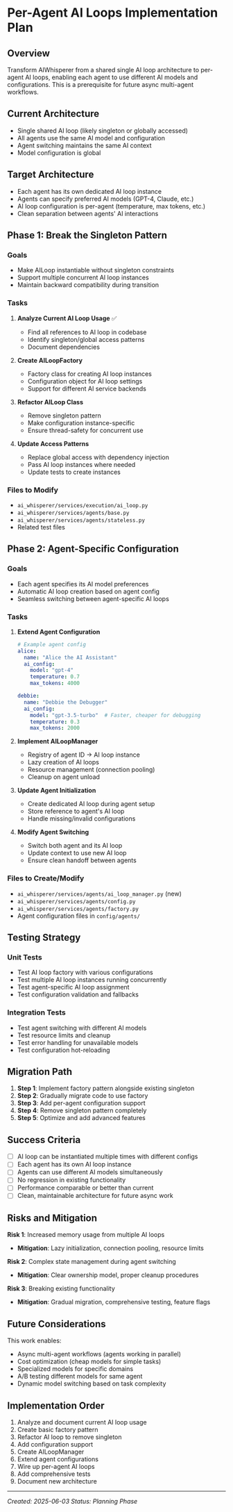 # Per-Agent AI Loops Implementation Plan

## Overview
Transform AIWhisperer from a shared single AI loop architecture to per-agent AI loops, enabling each agent to use different AI models and configurations. This is a prerequisite for future async multi-agent workflows.

## Current Architecture
- Single shared AI loop (likely singleton or globally accessed)
- All agents use the same AI model and configuration
- Agent switching maintains the same AI context
- Model configuration is global

## Target Architecture
- Each agent has its own dedicated AI loop instance
- Agents can specify preferred AI models (GPT-4, Claude, etc.)
- AI loop configuration is per-agent (temperature, max tokens, etc.)
- Clean separation between agents' AI interactions

## Phase 1: Break the Singleton Pattern

### Goals
- Make AILoop instantiable without singleton constraints
- Support multiple concurrent AI loop instances
- Maintain backward compatibility during transition

### Tasks
1. **Analyze Current AI Loop Usage** ✅
   - Find all references to AI loop in codebase
   - Identify singleton/global access patterns
   - Document dependencies

2. **Create AILoopFactory**
   - Factory class for creating AI loop instances
   - Configuration object for AI loop settings
   - Support for different AI service backends

3. **Refactor AILoop Class**
   - Remove singleton pattern
   - Make configuration instance-specific
   - Ensure thread-safety for concurrent use

4. **Update Access Patterns**
   - Replace global access with dependency injection
   - Pass AI loop instances where needed
   - Update tests to create instances

### Files to Modify
- `ai_whisperer/services/execution/ai_loop.py`
- `ai_whisperer/services/agents/base.py`
- `ai_whisperer/services/agents/stateless.py`
- Related test files

## Phase 2: Agent-Specific Configuration

### Goals
- Each agent specifies its AI model preferences
- Automatic AI loop creation based on agent config
- Seamless switching between agent-specific AI loops

### Tasks
1. **Extend Agent Configuration**
   ```yaml
   # Example agent config
   alice:
     name: "Alice the AI Assistant"
     ai_config:
       model: "gpt-4"
       temperature: 0.7
       max_tokens: 4000
   
   debbie:
     name: "Debbie the Debugger"
     ai_config:
       model: "gpt-3.5-turbo"  # Faster, cheaper for debugging
       temperature: 0.3
       max_tokens: 2000
   ```

2. **Implement AILoopManager**
   - Registry of agent ID → AI loop instance
   - Lazy creation of AI loops
   - Resource management (connection pooling)
   - Cleanup on agent unload

3. **Update Agent Initialization**
   - Create dedicated AI loop during agent setup
   - Store reference to agent's AI loop
   - Handle missing/invalid configurations

4. **Modify Agent Switching**
   - Switch both agent and its AI loop
   - Update context to use new AI loop
   - Ensure clean handoff between agents

### Files to Create/Modify
- `ai_whisperer/services/agents/ai_loop_manager.py` (new)
- `ai_whisperer/services/agents/config.py`
- `ai_whisperer/services/agents/factory.py`
- Agent configuration files in `config/agents/`

## Testing Strategy

### Unit Tests
- Test AI loop factory with various configurations
- Test multiple AI loop instances running concurrently
- Test agent-specific AI loop assignment
- Test configuration validation and fallbacks

### Integration Tests
- Test agent switching with different AI models
- Test resource limits and cleanup
- Test error handling for unavailable models
- Test configuration hot-reloading

## Migration Path

1. **Step 1**: Implement factory pattern alongside existing singleton
2. **Step 2**: Gradually migrate code to use factory
3. **Step 3**: Add per-agent configuration support
4. **Step 4**: Remove singleton pattern completely
5. **Step 5**: Optimize and add advanced features

## Success Criteria

- [ ] AI loop can be instantiated multiple times with different configs
- [ ] Each agent has its own AI loop instance
- [ ] Agents can use different AI models simultaneously
- [ ] No regression in existing functionality
- [ ] Performance comparable or better than current
- [ ] Clean, maintainable architecture for future async work

## Risks and Mitigation

**Risk 1**: Increased memory usage from multiple AI loops
- **Mitigation**: Lazy initialization, connection pooling, resource limits

**Risk 2**: Complex state management during agent switching
- **Mitigation**: Clear ownership model, proper cleanup procedures

**Risk 3**: Breaking existing functionality
- **Mitigation**: Gradual migration, comprehensive testing, feature flags

## Future Considerations

This work enables:
- Async multi-agent workflows (agents working in parallel)
- Cost optimization (cheap models for simple tasks)
- Specialized models for specific domains
- A/B testing different models for same agent
- Dynamic model switching based on task complexity

## Implementation Order

1. Analyze and document current AI loop usage
2. Create basic factory pattern
3. Refactor AI loop to remove singleton
4. Add configuration support
5. Create AILoopManager
6. Extend agent configurations
7. Wire up per-agent AI loops
8. Add comprehensive tests
9. Document new architecture

---

*Created: 2025-06-03*
*Status: Planning Phase*